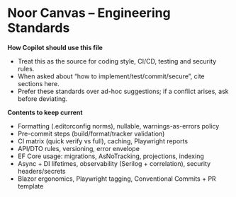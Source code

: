 # Noor Canvas – Engineering Standards

**How Copilot should use this file**

- Treat this as the source for coding style, CI/CD, testing and security rules.
- When asked about “how to implement/test/commit/secure”, cite sections here.
- Prefer these standards over ad-hoc suggestions; if a conflict arises, ask before deviating.

**Contents to keep current**

- Formatting (.editorconfig norms), nullable, warnings-as-errors policy
- Pre-commit steps (build/format/tracker validation)
- CI matrix (quick verify vs full), caching, Playwright reports
- API/DTO rules, versioning, error envelope
- EF Core usage: migrations, AsNoTracking, projections, indexing
- Async + DI lifetimes, observability (Serilog + correlation), security headers/secrets
- Blazor ergonomics, Playwright tagging, Conventional Commits + PR template
